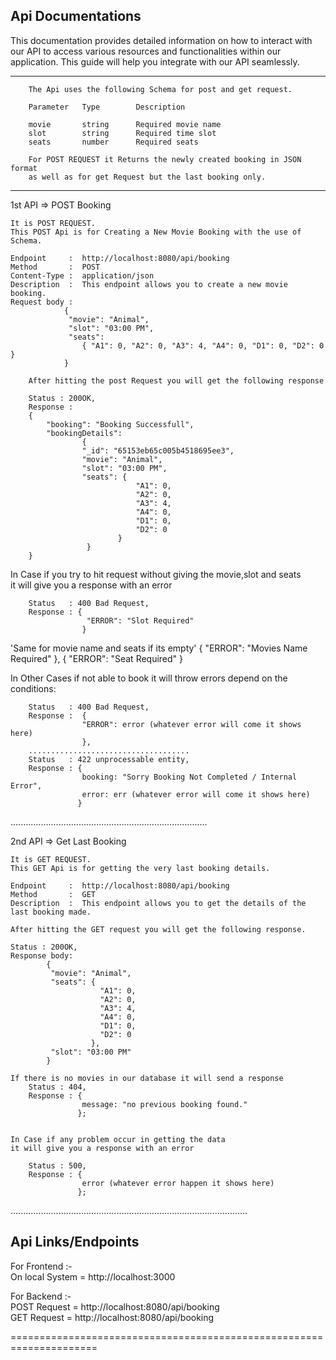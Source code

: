 ## Api Documentations

This documentation provides detailed information on how to interact with our API to access various resources and functionalities within our application. This guide will help you integrate with our API seamlessly.
	
-----------------------------------------------------------------------------

		The Api uses the following Schema for post and get request. 

		Parameter	Type		Description

		movie		string		Required movie name
		slot		string		Required time slot
		seats		number		Required seats

		For POST REQUEST it Returns the newly created booking in JSON format	
		as well as for get Request but the last booking only.		
	

------------------------------------------------------------------------------


1st API =>   	POST Booking

	It is POST REQUEST.		
	This POST Api is for Creating a New Movie Booking with the use of Schema.
	
	Endpoint     : 	http://localhost:8080/api/booking  
	Method       : 	POST
	Content-Type :  application/json
	Description  :	This endpoint allows you to create a new movie booking.
	Request body :
				{ 
				 "movie": "Animal", 
		 		 "slot": "03:00 PM",
		  		 "seats": 
				 	{ "A1": 0, "A2": 0, "A3": 4, "A4": 0, "D1": 0, "D2": 0 }
				}
	
		After hitting the post Request you will get the following response

		Status : 200OK,
		Response : 
		{
    		"booking": "Booking Successfull",
   		    "bookingDetails":
                	{
					"_id": "65153eb65c005b4518695ee3",
					"movie": "Animal",
					"slot": "03:00 PM",
					"seats": {
								"A1": 0,
								"A2": 0,
								"A3": 4,
								"A4": 0,
								"D1": 0,
								"D2": 0
							}
   		         	 }
		}	
		
In Case if you try to hit request without giving the movie,slot and seats  
it will give you a response with an error 

		Status   : 400 Bad Request,
		Response : {
   					 "ERROR": "Slot Required" 
					}
'Same for movie name and seats if its empty' 
	{
   		 "ERROR": "Movies Name Required" 
	},
	{
   		 "ERROR":  "Seat Required"
	}


In Other Cases if not able to book it will throw errors depend on the conditions:
	
		Status 	 : 400 Bad Request,
		Response :  {
   		 			"ERROR": error (whatever error will come it shows here)
					},
		....................................
		Status   : 422 unprocessable entity,
      	Response : {
					booking: "Sorry Booking Not Completed / Internal Error",
            		error: err (whatever error will come it shows here)
				   }		

..............................................................................


2nd API =>  Get Last Booking

	It is GET REQUEST.		
	This GET Api is for getting the very last booking details.
			
	Endpoint     : 	http://localhost:8080/api/booking  
	Method       : 	GET
	Description  :	This endpoint allows you to get the details of the last booking made.

	After hitting the GET request you will get the following response.

	Status : 200OK,
	Response body:
			{
    		 "movie": "Animal",
   			 "seats": {
						"A1": 0,
						"A2": 0,
						"A3": 4,
						"A4": 0,
						"D1": 0,
						"D2": 0
    				  },
   			 "slot": "03:00 PM"
			}

  	If there is no movies in our database it will send a response
		Status : 404,
   		Response : {
        	  	  	message: "no previous booking found." 
			       };


	In Case if any problem occur in getting the data 
	it will give you a response with an error 
	
		Status : 500,
    	Response : {
        	  	    error (whatever error happen it shows here)
			       };

..............................................................................................

Api Links/Endpoints
-------------------

For Frontend :-<br>
	On  local System = http://localhost:3000
	
For Backend :- <br>
	POST Request =  http://localhost:8080/api/booking  
	GET Request =  http://localhost:8080/api/booking  

=====================================================================

		